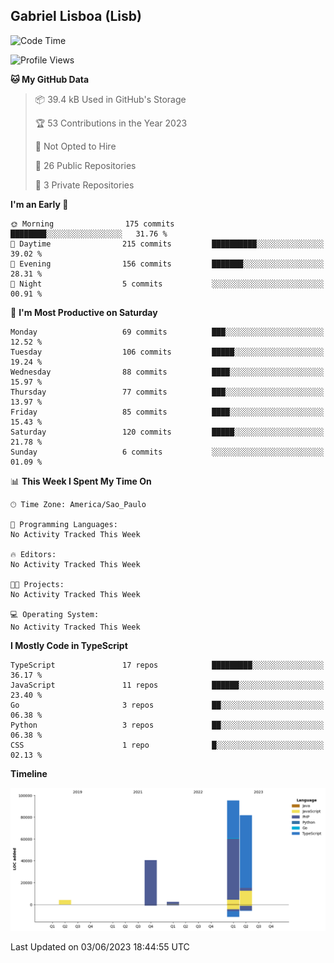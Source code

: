 ## Gabriel Lisboa (Lisb)

<!--START_SECTION:waka-->
![Code Time](http://img.shields.io/badge/Code%20Time-0%20secs-blue)

![Profile Views](http://img.shields.io/badge/Profile%20Views-48-blue)

**🐱 My GitHub Data** 

> 📦 39.4 kB Used in GitHub's Storage 
 > 
> 🏆 53 Contributions in the Year 2023
 > 
> 🚫 Not Opted to Hire
 > 
> 📜 26 Public Repositories 
 > 
> 🔑 3 Private Repositories 
 > 
**I'm an Early 🐤** 

```text
🌞 Morning                175 commits         ████████░░░░░░░░░░░░░░░░░   31.76 % 
🌆 Daytime                215 commits         ██████████░░░░░░░░░░░░░░░   39.02 % 
🌃 Evening                156 commits         ███████░░░░░░░░░░░░░░░░░░   28.31 % 
🌙 Night                  5 commits           ░░░░░░░░░░░░░░░░░░░░░░░░░   00.91 % 
```
📅 **I'm Most Productive on Saturday** 

```text
Monday                   69 commits          ███░░░░░░░░░░░░░░░░░░░░░░   12.52 % 
Tuesday                  106 commits         █████░░░░░░░░░░░░░░░░░░░░   19.24 % 
Wednesday                88 commits          ████░░░░░░░░░░░░░░░░░░░░░   15.97 % 
Thursday                 77 commits          ███░░░░░░░░░░░░░░░░░░░░░░   13.97 % 
Friday                   85 commits          ████░░░░░░░░░░░░░░░░░░░░░   15.43 % 
Saturday                 120 commits         █████░░░░░░░░░░░░░░░░░░░░   21.78 % 
Sunday                   6 commits           ░░░░░░░░░░░░░░░░░░░░░░░░░   01.09 % 
```


📊 **This Week I Spent My Time On** 

```text
🕑︎ Time Zone: America/Sao_Paulo

💬 Programming Languages: 
No Activity Tracked This Week

🔥 Editors: 
No Activity Tracked This Week

🐱‍💻 Projects: 
No Activity Tracked This Week

💻 Operating System: 
No Activity Tracked This Week
```

**I Mostly Code in TypeScript** 

```text
TypeScript               17 repos            █████████░░░░░░░░░░░░░░░░   36.17 % 
JavaScript               11 repos            ██████░░░░░░░░░░░░░░░░░░░   23.40 % 
Go                       3 repos             ██░░░░░░░░░░░░░░░░░░░░░░░   06.38 % 
Python                   3 repos             ██░░░░░░░░░░░░░░░░░░░░░░░   06.38 % 
CSS                      1 repo              █░░░░░░░░░░░░░░░░░░░░░░░░   02.13 % 
```



**Timeline**

![Lines of Code chart](https://raw.githubusercontent.com/tenlisboa/tenlisboa/main/assets/bar_graph.png)


 Last Updated on 03/06/2023 18:44:55 UTC
<!--END_SECTION:waka-->
